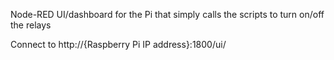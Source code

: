 Node-RED UI/dashboard for the Pi that simply calls the scripts to turn on/off the relays

Connect to http://{Raspberry Pi IP address}:1800/ui/ 


